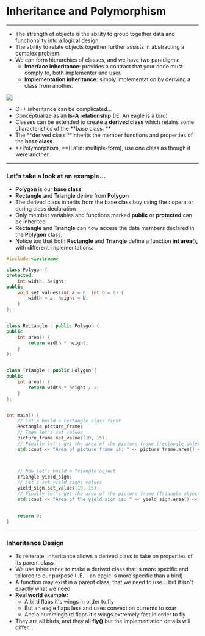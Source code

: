 # Inheritance and Polymorphism

---

* The strength of objects is the ability to group together data and functionality into a logical design.
* The ability to relate objects together further assists in abstracting a complex problem.
* We can form hierarchies of classes, and we have two paradigms:
  * **Interface inheritance**: provides a contract that your code must comply to, both implementer and user. 
  * **Implementation inheritance:** simply implementation by deriving a class from another. 

![](/assets/images.png)

* C++ inheritance can be complicated...
* Conceptualize as an **Is-A relationship** \(IE. An eagle is a bird\)
* Classes can be extended to create a **derived class** which retains some characteristics of the **base class. **
* The **derived class **inherits the member functions and properties of the **base class.**
* **Polymorphism, **\(Latin: multiple-form\), use one class as though it were another. 

---

### Let's take a look at an example...

* **Polygon** is our **base class**
* **Rectangle** and **Triangle** derive from **Polygon**
* The derived class inherits from the base class buy using the **:** operator during class declaration
* Only member variables and functions marked **public** or **protected** can be inherited
* **Rectangle** and **Triangle** can now access the data members declared in the **Polygon** class. 
* Notice too that both **Rectangle** and **Triangle** define a function **int area\(\),** with different implementations.

```cpp
#include <iostream>

class Polygon {
protected:
    int width, height;
public:
    void set_values(int a = 0, int b = 0) {
        width = a; height = b;
    }
};


class Rectangle : public Polygon {
public:
    int area() {
        return width * height;
    }
};


class Triangle : public Polygon {
public:
    int area() {
        return width * height / 2;
    }
};


int main() {
    // Let's build a rectangle class first
    Rectangle picture_frame;
    // Then let's set values
    picture_frame.set_values(10, 15);       
    // Finally let's get the area of the picture frame (rectangle object)
    std::cout << "Area of picture frame is: " << picture_frame.area() << std::endl; 



    // Now let's build a Triangle object
    Triangle yield_sign;
    // Let's set yield_signs values
    yield_sign.set_values(10, 15);
    // Finally let's get the area of the picture frame (Triangle object) and print it out
    std::cout << "Area of the yield sign is: " << yield_sign.area() << std::endl;


    return 0;
}
```

---

### Inheritance Design

* To reiterate, inheritance allows a derived class to take on properties of its parent class. 
* We use inheritance to make a derived class that is more specific and tailored to our purpose \(I.E. - an eagle is more specific than a bird\)
* A function may exist in a parent class, that we need to use... but it isn't exactly what we need
* **Real world example:**
  * A bird flaps it's wings in order to fly
  * But an eagle flaps less and uses convection currents to soar
  * And a hummingbird flaps it's wings extremely fast in order to fly
* They are all birds, and they all **fly\(\)** but the implementation details will differ...



